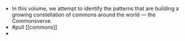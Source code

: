 - In this volume, we attempt to identify the patterns that are
  building a growing constellation of commons around the world — the
  Commonsverse.
- #pull [[commons]]
-